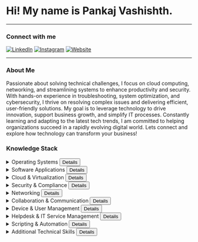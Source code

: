 # Hi! My name is Pankaj Vashishth.


---
### Connect with me
[![LinkedIn](https://img.shields.io/badge/-LinkedIn-blue?style=flat&logo=linkedin)](https://www.linkedin.com/in/pankaj-vashishth/)
[![Instagram](https://img.shields.io/badge/-Instagram-purple?style=flat&logo=instagram)](https://www.instagram.com/gotopv/)
[![Website](https://img.shields.io/badge/-Website-black?style=flat&logo=google-chrome)](https://www.cloudwithpv.ca/)

---
### About Me
Passionate about solving technical challenges, I focus on cloud computing, networking, and streamlining systems to enhance productivity and security. With hands-on experience in troubleshooting, system optimization, and cybersecurity, I thrive on resolving complex issues and delivering efficient, user-friendly solutions. My goal is to leverage technology to drive innovation, support business growth, and simplify IT processes. Constantly learning and adapting to the latest tech trends, I am committed to helping organizations succeed in a rapidly evolving digital world. Lets connect and explore how technology can transform your business!

### Knowledge Stack

<details>
<summary>Operating Systems <button>Details</button></summary>
- Windows (7, 8, 10, 11)  
- Windows Server (2008, 2012, 2016, 2019)  
- macOS  
- iOS  
- Android  
- Linux  
</details>

<details>
<summary>Software Applications <button>Details</button></summary>
- Microsoft Office (365, 2016, 2013)  
- Salesforce  
- SAP ERP  
- SAP Concur  
- Adobe  
- Asana  
</details>

<details>
<summary>Cloud & Virtualization <button>Details</button></summary>
- AWS  
- Citrix  
- VMware  
- Hyper-V  
- Proxmox  
</details>

<details>
<summary>Security & Compliance <button>Details</button></summary>
- KnowBe4  
- Purview  
- Okta  
- Entra IDP  
- SAML  
- VPN Solutions (Cisco AnyConnect, Perimeter81)  
- Harmony AV  
- Defender  
</details>

<details>
<summary>Networking <button>Details</button></summary>
- TCP/IP  
- OSPF  
- DNS  
- DHCP  
- Switches  
- Routers  
</details>

<details>
<summary>Collaboration & Communication <button>Details</button></summary>
- Microsoft Teams  
- Zoom  
- Cisco Jabber  
- Five9  
- Teams Phone  
- VOIP  
</details>

<details>
<summary>Device & User Management <button>Details</button></summary>
- Active Directory  
- Azure Active Directory  
- Intune  
- Jamf  
- Apple Business Manager  
- MTR Devices (Poly, Owl)  
- SOTI MDM  
- Group Policy Management  
</details>

<details>
<summary>Helpdesk & IT Service Management <button>Details</button></summary>
- ServiceNow  
- Remedy  
- ConnectWise  
- QuickAssist  
- RDP  
</details>

<details>
<summary>Scripting & Automation <button>Details</button></summary>
- PowerShell  
- Bash  
- XML  
- HTML  
- CSS  
- JavaScript  
</details>

<details>
<summary>Additional Technical Skills <button>Details</button></summary>
- Veeam  
- eDiscovery  
- SCCM  
- Configuration Manager  
- Microsoft Deployment Tool  
- Windows Deployment Services  
</details>


